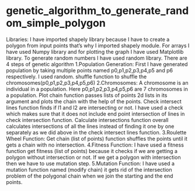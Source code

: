 # genetic_algorithm_to_generate_random_simple_polygon
Libraries:
I have imported shapely library because I have to create a polygon from input points that’s why I imported shapely module. 
For arrays I have used Numpy library and for plotting the graph I have used Matplotlib library.
To generate random numbers I have used random library.
There are 4 steps of genetic algorithm
1.Population Generation:
First I have generated population by taking multiple points named p0,p1,p2,p3,p4,p5 and p6 respectively. I used random. shuffle function to shuffle the chromosomes(p0,p1,p2,p3,p4,p5,p6)
2.Chromosomes:
A chromosome is an individual in a population. Here p0,p1,p2,p3,p4,p5,p6 are 7 chromosomes in a population. Plot chain function passes lists of points 2d lists in its argument and plots the chain with the help of the points. 
Check intersect lines function finds if l1 and l2 are intersecting or not. I have used a check which makes sure that it does not include end point intersection of lines in check
intersection function.
Calculate intersections function overall calculates intersections of all the lines instead of finding it one by one separately as we did above in the check intersect lines function.
3.Roulette Wheel Function:
Get chain (list of points) function shuffles the points until it gets a chain with no intersection.
4.Fitness Function:
I have used a fitness function get fitness (list of points) because it checks if we are getting a polygon without intersection or not. If we get a polygon with intersection then we have to use mutation step.
5.Mutation Function:
I have used a mutation function named (modify chain) it gets rid of the intersection problem of the polygonal chain when we join the starting and the end points.

